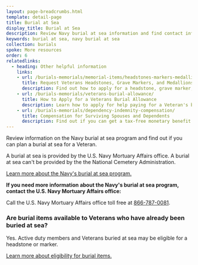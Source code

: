 ```yaml
---
layout: page-breadcrumbs.html
template: detail-page
title: Burial at Sea
display_title: Burial at Sea
description: Review Navy burial at sea information and find contact information for the U.S. Navy Mortuary Affairs office. 
keywords: burial at sea, navy burial at sea
collection: burials
spoke: More resources
order: 6
relatedlinks:
  - heading: Other helpful information
    links:
    - url: /burials-memorials/memorial-items/headstones-markers-medallions/
      title: Request Veterans Headstones, Grave Markers, and Medallions
      description: Find out how to apply for a headstone, grave marker, or medallion to honor a Veteran or eligible family member.
    - url: /burials-memorials/veterans-burial-allowance/
      title: How to Apply for a Veterans Burial Allowance
      description: Learn how to apply for help paying for a Veteran's burial and funeral costs.
    - url: /burials-memorials/dependency-indemnity-compensation/
      title: Compensation for Surviving Spouses and Dependents
      description: Find out if you can get a tax-free monetary benefit called Dependency and Indemnity Compensation (DIC).
---
```


<div class="va-introtext">
Review information on the Navy burial at sea program and find out if you can plan a burial at sea for a Veteran.  
</div>

A burial at sea is provided by the U.S. Navy Mortuary Affairs office. A burial at sea can't be provided by the the National Cemetery Administration. 

[Learn more about the Navy's burial at sea program.](https://www.navy.mil/navydata/questions/burial.html)

**If you need more information about the Navy's burial at sea program, contact the U.S. Navy Mortuary Affairs office:**

Call the U.S. Navy Mortuary Affairs office toll free at <a href="tel:18667870081">866-787-0081</a>.

### Are burial items available to Veterans who have already been buried at sea?

Yes. Active duty members and Veterans buried at sea may be eligible for a headstone or marker. 

[Learn more about eligibility for burial items.](https://www.va.gov/burials-memorials/memorial-items/headstones-markers-medallions/)

